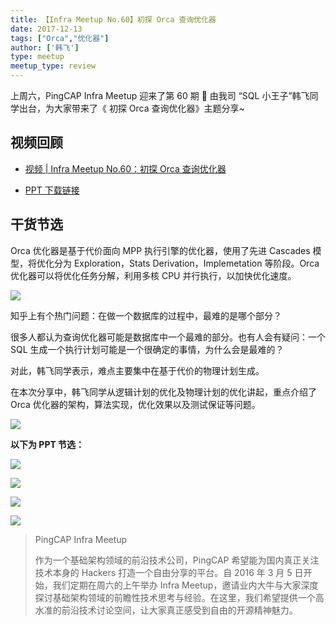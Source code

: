 ```yaml
---
title: 【Infra Meetup No.60】初探 Orca 查询优化器
date: 2017-12-13
tags: ["Orca","优化器"]
author: ['韩飞']
type: meetup
meetup_type: review
---
```



上周六，PingCAP Infra Meetup 迎来了第 60 期 👏 由我司 “SQL 小王子”韩飞同学出台，为大家带来了《 初探 Orca 查询优化器》主题分享~

## 视频回顾

* [视频 | Infra Meetup No.60：初探 Orca 查询优化器](https://v.qq.com/txp/iframe/player.html?origin=https%3A%2F%2Fmp.weixin.qq.com&amp;vid=k05174chgq9&amp;autoplay=false&amp;full=true&amp;show1080p=false&amp;isDebugIframe=false)

* [PPT 下载链接](https://eyun.baidu.com/s/3boJ2gYN)

## 干货节选

Orca 优化器是基于代价面向 MPP 执行引擎的优化器，使用了先进 Cascades 模型，将优化分为 Exploration，Stats Derivation，Implemetation 等阶段。Orca 优化器可以将优化任务分解，利用多核 CPU 并行执行，以加快优化速度。

![](http://upload-images.jianshu.io/upload_images/542677-fa6df3d0c60c322b?imageMogr2/auto-orient/strip%7CimageView2/2/w/1240)

知乎上有个热门问题：在做一个数据库的过程中，最难的是哪个部分？

很多人都认为查询优化器可能是数据库中一个最难的部分。也有人会有疑问：一个 SQL 生成一个执行计划可能是一个很确定的事情，为什么会是最难的？

对此，韩飞同学表示，难点主要集中在基于代价的物理计划生成。

在本次分享中，韩飞同学从逻辑计划的优化及物理计划的优化讲起，重点介绍了 Orca 优化器的架构，算法实现，优化效果以及测试保证等问题。

![](http://upload-images.jianshu.io/upload_images/542677-d9a707ee7fdbf81b?imageMogr2/auto-orient/strip%7CimageView2/2/w/1240)

**以下为 PPT 节选：**

![](http://upload-images.jianshu.io/upload_images/542677-b0b1002cf77c157d?imageMogr2/auto-orient/strip%7CimageView2/2/w/1240)

![](http://upload-images.jianshu.io/upload_images/542677-0dcbe87def3bbc15?imageMogr2/auto-orient/strip%7CimageView2/2/w/1240)

![](http://upload-images.jianshu.io/upload_images/542677-9e9c4df6086043a9?imageMogr2/auto-orient/strip%7CimageView2/2/w/1240)

![](http://upload-images.jianshu.io/upload_images/542677-bd23e0cbf8f983cf?imageMogr2/auto-orient/strip%7CimageView2/2/w/1240)



>PingCAP Infra Meetup
>
>作为一个基础架构领域的前沿技术公司，PingCAP 希望能为国内真正关注技术本身的 Hackers 打造一个自由分享的平台。自 2016 年 3 月 5 日开始，我们定期在周六的上午举办 Infra Meetup，邀请业内大牛与大家深度探讨基础架构领域的前瞻性技术思考与经验。在这里，我们希望提供一个高水准的前沿技术讨论空间，让大家真正感受到自由的开源精神魅力。
